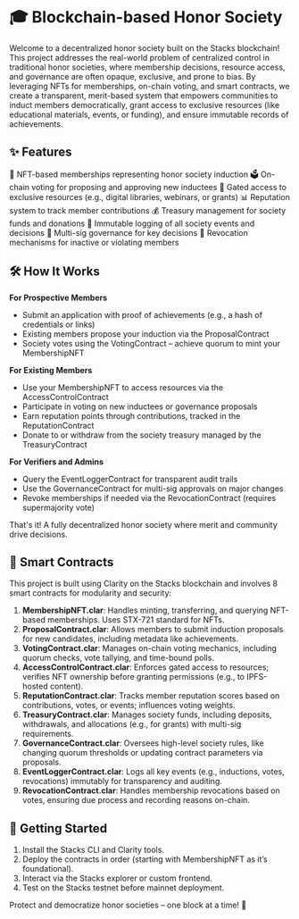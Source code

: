 # 🎓 Blockchain-based Honor Society

Welcome to a decentralized honor society built on the Stacks blockchain! This project addresses the real-world problem of centralized control in traditional honor societies, where membership decisions, resource access, and governance are often opaque, exclusive, and prone to bias. By leveraging NFTs for memberships, on-chain voting, and smart contracts, we create a transparent, merit-based system that empowers communities to induct members democratically, grant access to exclusive resources (like educational materials, events, or funding), and ensure immutable records of achievements.

## ✨ Features

🏅 NFT-based memberships representing honor society induction
🗳️ On-chain voting for proposing and approving new inductees
🔑 Gated access to exclusive resources (e.g., digital libraries, webinars, or grants)
📊 Reputation system to track member contributions
💰 Treasury management for society funds and donations
📜 Immutable logging of all society events and decisions
🤝 Multi-sig governance for key decisions
🚫 Revocation mechanisms for inactive or violating members

## 🛠 How It Works

**For Prospective Members**
- Submit an application with proof of achievements (e.g., a hash of credentials or links)
- Existing members propose your induction via the ProposalContract
- Society votes using the VotingContract – achieve quorum to mint your MembershipNFT

**For Existing Members**
- Use your MembershipNFT to access resources via the AccessControlContract
- Participate in voting on new inductees or governance proposals
- Earn reputation points through contributions, tracked in the ReputationContract
- Donate to or withdraw from the society treasury managed by the TreasuryContract

**For Verifiers and Admins**
- Query the EventLoggerContract for transparent audit trails
- Use the GovernanceContract for multi-sig approvals on major changes
- Revoke memberships if needed via the RevocationContract (requires supermajority vote)

That's it! A fully decentralized honor society where merit and community drive decisions.

## 📂 Smart Contracts

This project is built using Clarity on the Stacks blockchain and involves 8 smart contracts for modularity and security:

1. **MembershipNFT.clar**: Handles minting, transferring, and querying NFT-based memberships. Uses STX-721 standard for NFTs.
2. **ProposalContract.clar**: Allows members to submit induction proposals for new candidates, including metadata like achievements.
3. **VotingContract.clar**: Manages on-chain voting mechanics, including quorum checks, vote tallying, and time-bound polls.
4. **AccessControlContract.clar**: Enforces gated access to resources; verifies NFT ownership before granting permissions (e.g., to IPFS-hosted content).
5. **ReputationContract.clar**: Tracks member reputation scores based on contributions, votes, or events; influences voting weights.
6. **TreasuryContract.clar**: Manages society funds, including deposits, withdrawals, and allocations (e.g., for grants) with multi-sig requirements.
7. **GovernanceContract.clar**: Oversees high-level society rules, like changing quorum thresholds or updating contract parameters via proposals.
8. **EventLoggerContract.clar**: Logs all key events (e.g., inductions, votes, revocations) immutably for transparency and auditing.
9. **RevocationContract.clar**: Handles membership revocations based on votes, ensuring due process and recording reasons on-chain.

## 🚀 Getting Started

1. Install the Stacks CLI and Clarity tools.
2. Deploy the contracts in order (starting with MembershipNFT as it’s foundational).
3. Interact via the Stacks explorer or custom frontend.
4. Test on the Stacks testnet before mainnet deployment.

Protect and democratize honor societies – one block at a time! 🚀